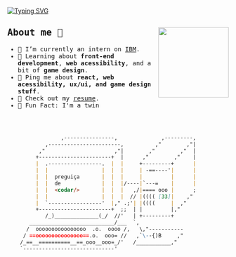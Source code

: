 [![Typing SVG](https://readme-typing-svg.herokuapp.com?color=C8D1D8&background=FFFFFF00&lines=Front-End+Developer;UX%2FUI+Enthusiast)](https://git.io/typing-svg)

<samp>
  <img width="160px" align="right" src="https://user-images.githubusercontent.com/78867705/163468239-c9ca2c8b-0bc5-4881-bd23-bcf6dac34b0b.gif" />

  <h2>About me 👋️</h2>
  <ul>
  <li>🔭 I’m currently an intern on <a href="https://www.ibm.com/">IBM</a>.</li>
  <li>🧐 Learning about <strong>front-end development</strong>, <strong>web acessibility</strong>, and a bit of <strong>game design</strong>.</li>
  <li>💬 Ping me about <strong>react, web acessibility, ux/ui, and game design stuff</strong>.</li>
  <li>📙 Check out my <a href="">resume</a>.</li>
  <li>🎉 Fun Fact: I'm a twin</li>
  </ul>
</samp>
  
<br/>

```md

                 ,----------------,              ,---------,
            ,-----------------------,          ,"        ,"|
          ,"                      ,"|        ,"        ,"  |
         +-----------------------+  |      ,"        ,"    |
         |  .-----------------.  |  |     +---------+      |
         |  |                 |  |  |     | -==----'|      |
         |  |  preguiça       |  |  |     |         |      |
         |  |  de             |  |  |/----|`---=    |      |
         |  |  <codar/>       |  |  |   ,/|==== ooo |      ;
         |  |                 |  |  |  // |(((( [33]|    ,"
         |  `-----------------'  |," .;'| |((((     |  ,"
         +-----------------------+  ;;  | |         |,"    
            /_)______________(_/  //'   | +---------+
       ___________________________/___  `,
      /  oooooooooooooooo  .o.  oooo /,   \,"-----------
     / ==ooooooooooooooo==.o.  ooo= //   ,`\--{)B     ,"
    /_==__==========__==_ooo__ooo=_/'   /___________,"
    `-----------------------------'
  ```
